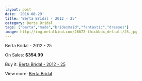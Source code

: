 ```yaml
---
layout: post
date: '2016-08-29'
title: "Berta Bridal - 2012 - 25"
category: Berta Bridal
tags: ["berta","made","bridesmaid","fantastic","dresses"]
image: http://img.metalkind.com/28672-thickbox_default/25.jpg
---
```

Berta Bridal - 2012 - 25

On Sales: **$354.99**
<a href="https://www.metalkind.com/en/berta-bridal/8674-25.html"><amp-img layout="responsive" width="600" height="600" src="//img.metalkind.com/28672-thickbox_default/25.jpg" alt="Berta Bridal - 2012 - 25 0" /></a>

Buy it: [Berta Bridal - 2012 - 25](https://www.metalkind.com/en/berta-bridal/8674-25.html "Berta Bridal - 2012 - 25")

View more: [Berta Bridal](https://www.metalkind.com/en/22-berta-bridal "Berta Bridal")